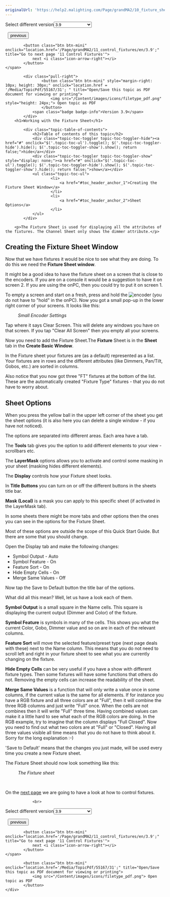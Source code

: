 ```yaml
---
originalUrl: 'https://help2.malighting.com/Page/grandMA2/10_fixture_sheet/en/3.9'
---
```


<div class="topic-navigation">

<div class="pull-right">
	<span class="pull-left">


<div class="pull-left">
<form action="/Topic/SetCurrentVersionNumber" class="form-inline" id="frmTagSelector" method="post">	<span class="form-mini">
		<div class="input-prepend"><span class="add-on">Select different version</span><select autocomplete="off" id="versionNumberId" name="versionNumberId" onchange="$(this).closest('#frmTagSelector').submit();" style="width: 120px;"><option value="">- latest -</option>
<option value="6">3.3</option>
<option value="14">3.4</option>
<option value="18">3.5</option>
<option value="21">3.6</option>
<option value="23">3.7</option>
<option value="27">3.8</option>
<option selected="selected" value="31">3.9</option>
</select></div>
		<input data-val="true" data-val-number="The field Int32 must be a number." data-val-required="The Int32 field is required." id="ProductId" name="ProductId" type="hidden" value="20">
		<input id="CurrentGuid" name="CurrentGuid" type="hidden" value="15297011-ae57-4c15-984c-ea9defb94cdc">
	</span>
</form></div>&nbsp;	</span>
	<span class="pull-right" style="white-space: nowrap;">
			<button class="btn btn-mini" onclick="location.href='/Page/grandMA2/09_add_moving_lights/en/3.9'; " title="Go to previous page '09 Add Moving Lights'">
				<i class="icon-arrow-left"></i> previous
			</button>

			<button class="btn btn-mini" onclick="location.href='/Page/grandMA2/11_control_fixtures/en/3.9';" title="Go to next page '11 Control Fixtures'">
				next <i class="icon-arrow-right"></i> 
			</button>
	</span>
</div>
<div class="clear-fix" style="margin-bottom: 10px"></div>
</div>

		
			<div class="pull-right">
					<button class="btn btn-mini" style="margin-right: 10px; height: 30px;" onclick="location.href = '/Media/TopicPdf/55167/31'; " title="Open/Save this topic as PDF document for viewing or printing">
						<img src="/Content/images/icons/filetype_pdf.png" style="height: 24px;"> Open topic as PDF
					</button>
				<span class="badge badge-info">Version 3.9</span>
			</div>
		<h1>Working with the Fixture Sheet</h1>

			<div class="topic-table-of-contents">
				<h2>Table of contents of this topic</h2>
				<div class="topic-toc-toggler topic-toc-toggler-hide"><a href="#" onclick="$('.topic-toc-ul').toggle(); $('.topic-toc-toggler-hide').hide(); $('.topic-toc-toggler-show').show(); return false;">hide</a></div>
				<div class="topic-toc-toggler topic-toc-toggler-show" style="display: none;"><a href="#" onclick="$('.topic-toc-ul').toggle(); $('.topic-toc-toggler-hide').show(); $('.topic-toc-toggler-show').hide(); return false;">show</a></div>
				<ul class="topic-toc-ul">
						<li>
							<a href="#toc_header_anchor_1">Creating the Fixture Sheet Window</a>
						</li>
						<li>
							<a href="#toc_header_anchor_2">Sheet Options</a>
						</li>
				</ul>
			</div>

		<p>The Fixture Sheet is used for displaying all the attributes of the fixtures. The Channel Sheet only shows the dimmer attribute.</p>

<a name="toc_header_anchor_1" id="toc_header_anchor_1" class="topic-toc-item"></a><h2>Creating the Fixture Sheet Window</h2>

<p>Now that we have fixtures it would be nice to see what they are doing. To do this we need the&nbsp;<strong>Fixture Sheet&nbsp;window</strong>.</p>

<p>It might be a good idea to have the fixture sheet on a screen that is close to the encoders. If you are on a&nbsp;console it would be a suggestion to have it on screen 2. If you are using the onPC, then you could try to put it on screen 1.</p>

<p>To empty a screen and start on a fresh, press and hold the <span class="hardkey"><img alt="encoder" src="/Media/Mlg/encoder_1.png"></span> (you do not have to "hold" in the onPC). Now you got a small pop-up in the lower right corner of your screens. It looks like this:</p>

<figure class="caption"><img alt="" src="/Media/Image/qsg_10_fixture-sheet_encoder-settings_v3-2.png">
<figcaption><em>Small Encoder Settings</em></figcaption>
</figure>

<p>Tap where it says <span class="softkey">Clear Screen</span>. This will delete any windows you have on that screen. If you tap "Clear All Screen" then you empty all your screens.</p>

<p>Now you need to add the Fixture Sheet.The <strong>Fixture</strong> Sheet is in the <strong>Sheet</strong> tab in the <strong>Create Basic Window</strong>.</p>

<p>In the Fixture sheet your fixtures are (as a default) represented as a list. Your fixtures are in rows and the different attributes (like Dimmers, Pan/Tilt, Gobos, etc.) are sorted in columns.</p>

<p>Also notice that you now got three "FT" fixtures at the bottom of the list. These are the automatically created "Fixture Type" fixtures - that you do not have to worry about.</p>

<a name="toc_header_anchor_2" id="toc_header_anchor_2" class="topic-toc-item"></a><h2>Sheet Options</h2>

<p>When you press the yellow ball in the upper left corner of the sheet you get the sheet options (it is also here you can delete a single window - if you have not noticed).</p>

<p>The options are separated into different areas. Each area have a tab.</p>

<p>The <strong>Tools</strong> tab gives you the option to add different elements to your view - scrollbars etc.</p>

<p>The <strong>LayerMask</strong> options allows you to activate and control some masking in your sheet (masking hides different elements).</p>

<p>The <strong>Display</strong> controls how your Fixture sheet looks.</p>

<p>In <strong>Title Buttons</strong> you can turn on or off the different buttons in the sheets title bar.</p>

<p><strong>Mask (Local)</strong> is a mask you can apply to this specific sheet (if activated in the LayerMask tab).</p>

<p>In some sheets there might be more tabs and other options then the ones you can see in the options for the Fixture Sheet.</p>

<p>Most of these options are outside the scope of this Quick Start Guide. But there are some that you should change.</p>

<p>Open the Display tab and make the following changes:</p>

<ul>
	<li>Symbol Output - Auto</li>
	<li>Symbol Feature - On</li>
	<li>Feature Sort - On</li>
	<li>Hide Empty Cells - On</li>
	<li>Merge Same Values - Off</li>
</ul>

<p>Now tap the <span class="softkey">Save to Default</span> button the title bar of the options.</p>

<p>What did all this mean? Well, let us have a look each of them.</p>

<p><strong>Symbol Output</strong> is a small square in the Name cells. This square is displaying the current output (Dimmer and Color) of the fixture.</p>

<p><strong>Symbol Feature</strong> is symbols in many of the cells. This shows you what the current Color, Gobo, Dimmer value and so on are in each of the relevant columns.</p>

<p><strong>Feature Sort</strong> will move the selected feature/preset type (next page deals with these) next to the Name column. This means that you do not need to scroll left and right in your fixture sheet to see what you are currently changing on the fixture.</p>

<p><strong>Hide Empty Cells</strong> can be very useful if you have a show with different fixture types. Then some fixtures will have some functions that others do not. Removing the empty cells can increase the readability of the sheet.</p>

<p><strong>Merge Same Values</strong> is a function that will only write a value once in some columns, if the current value is the same for all elements. If for instance you have a RGB fixture and all three colors are at "Full", then it will combine the three RGB columns and just write "Full" once. When the cells are not combines then it will write "Full" three time. Having combined values can make it a little hard to see what each of the RGB colors are doing. In the RGB example, try to imagine that the column displays "Full Closed". Now you need to find out what two colors are at "Full" or "Closed". Having all three values visible all time means that you do not have to think about it. Sorry for the long explanation :-)</p>

<p>'Save to Default' means that the changes you just made, will be used every time you create a new Fixture sheet.</p>

<p>The Fixture Sheet should now look something like this:</p>

<figure class="caption"><img alt="" src="/Media/Image/qsg_10_fixture-sheet_result_v3-3_1.png">
<figcaption><em>The Fixture sheet</em></figcaption>
</figure>

<p>&nbsp;</p>

<p>On the <a href="/Topic/8688ffa5-e3e9-4e94-b05d-7de9d26b477d">next page</a> we are going to have a look at how to control fixtures.</p>


				<br>
<div class="topic-navigation">

<div class="pull-right">
	<span class="pull-left">


<div class="pull-left">
<form action="/Topic/SetCurrentVersionNumber" class="form-inline" id="frmTagSelector" method="post">	<span class="form-mini">
		<div class="input-prepend"><span class="add-on">Select different version</span><select autocomplete="off" id="versionNumberId" name="versionNumberId" onchange="$(this).closest('#frmTagSelector').submit();" style="width: 120px;"><option value="">- latest -</option>
<option value="6">3.3</option>
<option value="14">3.4</option>
<option value="18">3.5</option>
<option value="21">3.6</option>
<option value="23">3.7</option>
<option value="27">3.8</option>
<option selected="selected" value="31">3.9</option>
</select></div>
		<input data-val="true" data-val-number="The field Int32 must be a number." data-val-required="The Int32 field is required." id="ProductId" name="ProductId" type="hidden" value="20">
		<input id="CurrentGuid" name="CurrentGuid" type="hidden" value="15297011-ae57-4c15-984c-ea9defb94cdc">
	</span>
</form></div>&nbsp;	</span>
	<span class="pull-right" style="white-space: nowrap;">
			<button class="btn btn-mini" onclick="location.href='/Page/grandMA2/09_add_moving_lights/en/3.9'; " title="Go to previous page '09 Add Moving Lights'">
				<i class="icon-arrow-left"></i> previous
			</button>

			<button class="btn btn-mini" onclick="location.href='/Page/grandMA2/11_control_fixtures/en/3.9';" title="Go to next page '11 Control Fixtures'">
				next <i class="icon-arrow-right"></i> 
			</button>
	</span>
</div>
	<div class="clear-fix"></div>
	<div class="pull-right">
	
			<button class="btn btn-mini" onclick="location.href='/Media/TopicPdf/55167/31';" title="Open/Save this topic as PDF document for viewing or printing">
				<img src="/Content/images/icons/filetype_pdf.png"> Open topic as PDF
			</button>
	</div>
<div class="clear-fix" style="margin-bottom: 10px"></div>
</div>

	
